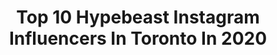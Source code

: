 ---
title: Top 10 Hypebeast Instagram Influencers In Toronto In 2020
description: >-
  Find top hypebeast Instagram influencers in Toronto in 2020. Most popular hashtags: #hypebeast #trending #quarantine #explorecanada.
platform: Instagram
profiles:
  - username: "olivier_nadrin"
    fullname: >-
      Olivier Nadrin 🇧🇪
    location: "Canada"
    followers: 2263
    engagement: 1426
    commentsToLikes: 0.110406
    id: ck5bvgjkfjlr40i11qxvzczxd
    verified: false
    hashtags: "#citykillers, #folknature, #discoverearth, #exploremore"
  - username: "ggclx"
    fullname: >-
      Gaby
    location: "Canada"
    followers: 13459
    engagement: 603
    commentsToLikes: 0.065943
    id: ck0uesx3nm5a00i19do5i46n4
    verified: false
    hashtags: "#happyvalentinesday, #valentinesday2020, #stayhome, #staysafe"
  - username: "ryan.geric"
    fullname: >-
      
    location: "Canada"
    followers: 6230
    engagement: 493
    commentsToLikes: 0.057110
    id: ck5hk2mkshoiz0i11cprcthsr
    verified: false
    hashtags: "#turbogreen1s, #zara, #offwhitedunk, #bikelife"
  - username: "sneakertalkca"
    fullname: >-
      Christian Cantelon ✪
    location: "Canada"
    followers: 38104
    engagement: 265
    commentsToLikes: 0.042755
    id: ck6tr4rlbwxc40j712p3elo58
    verified: false
    hashtags: "#jordan1, #housewarming, #airjordan, #noah"
  - username: "halfbearhalfamazing"
    fullname: >-
      THE FURRIEST HYPEBEAST
    location: "Canada"
    followers: 46565
    engagement: 379
    commentsToLikes: 0.011323
    id: ck9ha5mh1b90d0j78nkaqtu2c
    verified: false
    hashtags: "#crownandpaw"
  - username: "wizardof32oz"
    fullname: >-
      Wiz
    location: "Canada"
    followers: 5654
    engagement: 542
    commentsToLikes: 0.054049
    id: ck15t8gecgudp0i19kxc66k4k
    verified: false
    hashtags: "#goodyearwelt, #combs, #locojacket, #akubra"
  - username: "prestigiousoul"
    fullname: >-
      Official Sasha Khanna
    location: "Canada"
    followers: 10483
    engagement: 239
    commentsToLikes: 0.090219
    id: ck134n94dx8rx0i19t2fhhyxl
    verified: false
    hashtags: "#armani, #styleblogger, #story, #bloggergoals"
  - username: "bmcgannphotos"
    fullname: >-
      Brendan McGann
    location: "Canada"
    followers: 6076
    engagement: 481
    commentsToLikes: 0.064302
    id: ck5hf8zylwd880i118gy98y9e
    verified: false
    hashtags: "#lambo, #kaws, #hondacivic, #lamborghini"
  - username: "vishakha_sodha"
    fullname: >-
      Vishakha Sodha Khakhar
    location: "Canada"
    followers: 46280
    engagement: 290
    commentsToLikes: 0.078275
    id: ck5q4xd6uqlz90i11knuentpj
    verified: false
    hashtags: "#beautyobsessed, #bedroom, #indialove, #moodyports"
  - username: "rajeevkugan"
    fullname: >-
      ʀᴀᴊᴇᴇᴠᴋᴜɢᴀɴ
    location: "Canada"
    followers: 7888
    engagement: 745
    commentsToLikes: 0.094299
    id: ck13aja6kqn9m0i19k674hc7v
    verified: false
    hashtags: "#foodies, #creative, #moodyfilm, #colors"
---